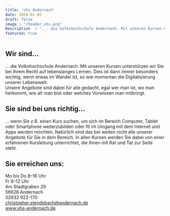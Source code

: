 ```yaml
---
title: 'vhs Andernach' 
date: 2024-01-05
draft: false
image : "/header_vhs.png"
Description  : "... die Volkshochschule Andernach. Mit unseren Kursen unterstützen wir Sie bei Ihrem Recht auf lebenslanges Lernen. Dies ist dann immer besonders wichtig, wenn etwas im Wandel ist, so wie momentan die Digitalisierung unserer Lebenswelt. Unsere Angebote sind dabei für alle gedacht, egal wer man ist, wo man herkommt, wie alt man bist oder welches Vorwissen man mitbringt."
featured: true
---
```

## Wir sind...
... die Volkshochschule Andernach. Mit unseren Kursen unterstützen wir Sie bei Ihrem Recht auf lebenslanges Lernen. Dies ist dann immer besonders wichtig, wenn etwas im Wandel ist, so wie momentan die Digitalisierung unserer Lebenswelt.\
Unsere Angebote sind dabei für alle gedacht, egal wer man ist, wo man herkommt, wie alt man bist oder welches Vorwissen man mitbringt.

## Sie sind bei uns richtig...
... wenn Sie z.B. einen Kurs suchen, um sich im Bereich Computer, Tablet oder Smartphone weiterzubilden oder fit im Umgang mit dem Internet und Apps werden möchten. Natürlich sind das bei weiten nicht alle unserer Angebote für Sie in dem Bereich. In allen Kursen werden Sie dabei von einer erfahrenen Kursleitung unterrichtet, die Ihnen mit Rat und Tat zur Seite steht.

## Sie erreichen uns:
Mo bis Do 8–16 Uhr\
Fr 8–12 Uhr\
Am Stadtgraben 29\
56626 Andernach\
02632 922-170\
christopher.stendebach@andernach.de \
www.vhs-andernach.de